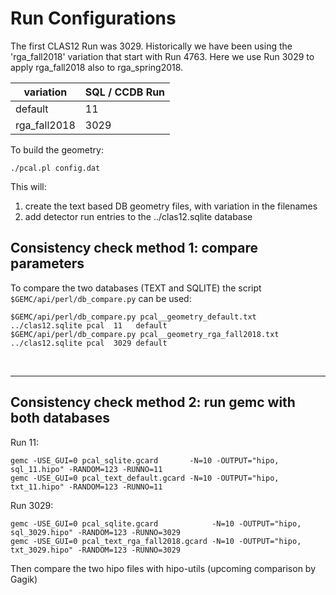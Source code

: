 # Run Configurations

The first CLAS12 Run was 3029. Historically we have been using the 'rga_fall2018' variation that start with Run 4763.
Here we use Run 3029 to apply rga_fall2018 also to rga_spring2018.

| variation    | SQL / CCDB Run | 
|--------------|----------------|
| default      | 11             | 
| rga_fall2018 | 3029           | 




To build the geometry:

````./pcal.pl config.dat````

This will:

1. create the text based DB geometry files, with variation in the filenames
2. add detector run entries to the ../clas12.sqlite database


## Consistency check method 1: compare parameters

To compare the two databases (TEXT and SQLITE) the script ` $GEMC/api/perl/db_compare.py` can be used:

````
$GEMC/api/perl/db_compare.py pcal__geometry_default.txt      ../clas12.sqlite pcal  11   default
$GEMC/api/perl/db_compare.py pcal__geometry_rga_fall2018.txt ../clas12.sqlite pcal  3029 default
````

<br/>

---




## Consistency check method 2: run gemc with both databases

Run 11:

```
gemc -USE_GUI=0 pcal_sqlite.gcard       -N=10 -OUTPUT="hipo, sql_11.hipo" -RANDOM=123 -RUNNO=11  
gemc -USE_GUI=0 pcal_text_default.gcard -N=10 -OUTPUT="hipo, txt_11.hipo" -RANDOM=123 -RUNNO=11  
```

Run 3029:

```
gemc -USE_GUI=0 pcal_sqlite.gcard            -N=10 -OUTPUT="hipo, sql_3029.hipo" -RANDOM=123 -RUNNO=3029
gemc -USE_GUI=0 pcal_text_rga_fall2018.gcard -N=10 -OUTPUT="hipo, txt_3029.hipo" -RANDOM=123 -RUNNO=3029
```

Then compare the two hipo files with hipo-utils (upcoming comparison by Gagik)
